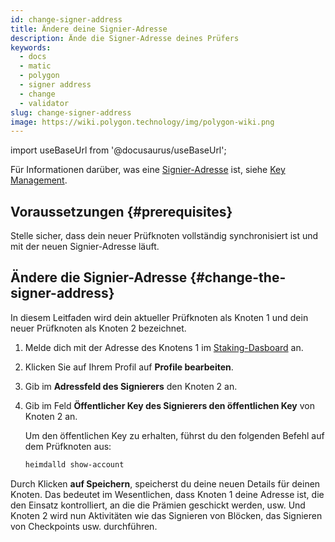 ```yaml
---
id: change-signer-address
title: Ändere deine Signier-Adresse
description: Ände die Signer-Adresse deines Prüfers
keywords:
  - docs
  - matic
  - polygon
  - signer address
  - change
  - validator
slug: change-signer-address
image: https://wiki.polygon.technology/img/polygon-wiki.png
---
```

import useBaseUrl from '@docusaurus/useBaseUrl';

Für Informationen darüber, was eine [Signier-Adresse](/docs/maintain/glossary.md#signer-address) ist, siehe
[Key Management](/docs/maintain/validator/core-components/key-management).

## Voraussetzungen {#prerequisites}

Stelle sicher, dass dein neuer Prüfknoten vollständig synchronisiert ist und mit der neuen Signier-Adresse läuft.

## Ändere die Signier-Adresse {#change-the-signer-address}

In diesem Leitfaden wird dein aktueller Prüfknoten als Knoten 1 und dein neuer Prüfknoten als Knoten 2 bezeichnet.

1. Melde dich mit der Adresse des Knotens 1 im [Staking-Dasboard](https://staking.polygon.technology/) an.
2. Klicken Sie auf Ihrem Profil auf **Profile bearbeiten**.
3. Gib im **Adressfeld des Signierers** den Knoten 2 an.
4. Gib im Feld **Öffentlicher Key des Signierers den öffentlichen Key** von Knoten 2 an.

   Um den öffentlichen Key zu erhalten, führst du den folgenden Befehl auf dem Prüfknoten aus:

   ```sh
   heimdalld show-account
   ```

Durch Klicken **auf Speichern**, speicherst du deine neuen Details für deinen Knoten. Das bedeutet im Wesentlichen, dass Knoten 1 deine Adresse ist, die den Einsatz kontrolliert, an die die Prämien geschickt werden, usw. Und Knoten 2 wird nun Aktivitäten wie das Signieren von Blöcken, das Signieren von Checkpoints usw. durchführen.

